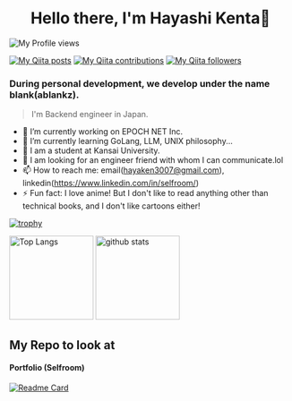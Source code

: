 <h1 style="text-align: center;">
Hello there, I'm Hayashi Kenta👋
</h1>

![My Profile views](https://komarev.com/ghpvc/?username=ablankz)

[![My Qiita posts](https://qiita-badge.apiapi.app/s/ablankz/posts.svg)](http://qiita.com/ablankz)
[![My Qiita contributions](https://qiita-badge.apiapi.app/s/ablankz/contributions.svg)](http://qiita.com/ablankz)
[![My Qiita followers](https://qiita-badge.apiapi.app/s/ablankz/followers.svg)](http://qiita.com/ablank)

<h3>
  During personal development, we develop under the name blank(ablankz).
</h3>

> I'm Backend engineer in Japan.

- 🔭 I’m currently working on EPOCH NET Inc.
- 🌱 I’m currently learning GoLang, LLM, UNIX philosophy...
- 👯 I am a student at Kansai University.
- 🤔 I am looking for an engineer friend with whom I can communicate.lol
- 📫 How to reach me: email(hayaken3007@gmail.com), linkedin(https://www.linkedin.com/in/selfroom/)
- ⚡ Fun fact: I love anime! But I don't like to read anything other than technical books, and I don't like cartoons either!

[![trophy](https://github-profile-trophy.vercel.app/?username=ablankz&theme=onedark&column=7
)](https://github.com/ryo-ma/github-profile-trophy)

<p align="left"> 
  <img alt="Top Langs" height="150px" src="https://github-readme-stats.vercel.app/api/top-langs/?username=ablankz&layout=compact&show_icons=true&theme=onedark" />
  <img alt="github stats" height="150px" src="https://github-readme-stats.vercel.app/api?username=ablankz&theme=onedark&show_icons=ture" />
</p>

## My Repo to look at

#### Portfolio (Selfroom)
[![Readme Card](https://github-readme-stats.vercel.app/api/pin/?username=ablankz&repo=selfroom&theme=onedark)](https://github.com/ablankz/selfroom)
